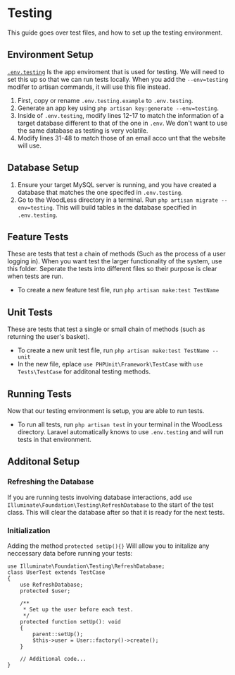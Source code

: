 # Testing
This guide goes over test files, and how to set up the testing environment.

## Environment Setup
[`.env.testing`](../.env.testing.example) Is the app enviroment that is used for testing. We will need to set this up so that we can run tests locally. When you add the `--env=testing` modifer to artisan commands, it will use this file instead.

1. First, copy or rename `.env.testing.example` to `.env.testing`.
2. Generate an app key using `php artisan key:generate --env=testing`.
3. Inside of `.env.testing`, modify lines 12-17 to match the information of a target database different to that of the one in `.env`. We don't want to use the same database as testing is very volatile.
4. Modify lines 31-48 to match those of an email acco
unt that the website will use.

## Database Setup
1. Ensure your target MySQL server is running, and you have created a database that matches the one specifed in `.env.testing`.
2. Go to the WoodLess directory in a terminal. Run `php artisan migrate --env=testing`. This will build tables in the database specified in `.env.testing`.

## Feature Tests
These are tests that test a chain of methods (Such as the process of a user logging in). When you want test the larger functionality of the system, use this folder. Seperate the tests into different files so their purpose is clear when tests are run.
- To create a new feature test file, run `php artisan make:test TestName`

## Unit Tests 
These are tests that test a single or small chain of methods (such as returning the user's basket).
- To create a new unit test file, run `php artisan make:test TestName --unit`
- In the new file, eplace `use PHPUnit\Framework\TestCase` with `use Tests\TestCase` for additonal testing methods.

## Running Tests
Now that our testing environment is setup, you are able to run tests.
- To run all tests, run `php artisan test` in your terminal in the WoodLess directory. Laravel automatically knows to use `.env.testing` and will run tests in that environment.

## Additonal Setup

### Refreshing the Database
If you are running tests involving database interactions, add `use Illuminate\Foundation\Testing\RefreshDatabase` to the start of the test class. This will clear the database after so that it is ready for the next tests.

### Initialization
Adding the method `protected setUp(){}` Will allow you to initalize any neccessary data before running your tests:
```
use Illuminate\Foundation\Testing\RefreshDatabase;
class UserTest extends TestCase
{
    use RefreshDatabase;
    protected $user;

    /**
     * Set up the user before each test.
     */
    protected function setUp(): void
    {
        parent::setUp();
        $this->user = User::factory()->create();
    }

    // Additional code...
}
```